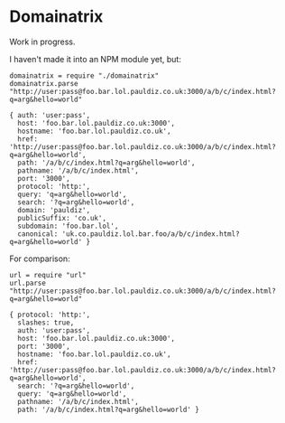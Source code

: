 # Domainatrix

Work in progress.

I haven't made it into an NPM module yet, but:

    domainatrix = require "./domainatrix"
    domainatrix.parse "http://user:pass@foo.bar.lol.pauldiz.co.uk:3000/a/b/c/index.html?q=arg&hello=world"

    { auth: 'user:pass',
      host: 'foo.bar.lol.pauldiz.co.uk:3000',
      hostname: 'foo.bar.lol.pauldiz.co.uk',
      href: 'http://user:pass@foo.bar.lol.pauldiz.co.uk:3000/a/b/c/index.html?q=arg&hello=world',
      path: '/a/b/c/index.html?q=arg&hello=world',
      pathname: '/a/b/c/index.html',
      port: '3000',
      protocol: 'http:',
      query: 'q=arg&hello=world',
      search: '?q=arg&hello=world',
      domain: 'pauldiz',
      publicSuffix: 'co.uk',
      subdomain: 'foo.bar.lol',
      canonical: 'uk.co.pauldiz.lol.bar.foo/a/b/c/index.html?q=arg&hello=world' }

For comparison:

    url = require "url"
    url.parse "http://user:pass@foo.bar.lol.pauldiz.co.uk:3000/a/b/c/index.html?q=arg&hello=world"

    { protocol: 'http:',
      slashes: true,
      auth: 'user:pass',
      host: 'foo.bar.lol.pauldiz.co.uk:3000',
      port: '3000',
      hostname: 'foo.bar.lol.pauldiz.co.uk',
      href: 'http://user:pass@foo.bar.lol.pauldiz.co.uk:3000/a/b/c/index.html?q=arg&hello=world',
      search: '?q=arg&hello=world',
      query: 'q=arg&hello=world',
      pathname: '/a/b/c/index.html',
      path: '/a/b/c/index.html?q=arg&hello=world' }

  

